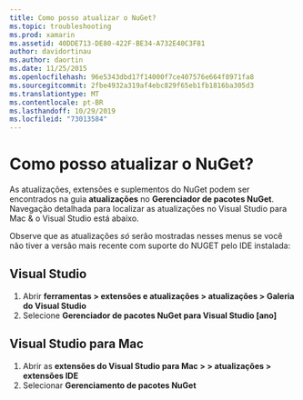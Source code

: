 ```yaml
---
title: Como posso atualizar o NuGet?
ms.topic: troubleshooting
ms.prod: xamarin
ms.assetid: 40DDE713-DE80-422F-BE34-A732E40C3F81
author: davidortinau
ms.author: daortin
ms.date: 11/25/2015
ms.openlocfilehash: 96e5343dbd17f14000f7ce407576e664f8971fa8
ms.sourcegitcommit: 2fbe4932a319af4ebc829f65eb1fb1816ba305d3
ms.translationtype: MT
ms.contentlocale: pt-BR
ms.lasthandoff: 10/29/2019
ms.locfileid: "73013584"
---
```

# <a name="how-can-i-update-nuget"></a>Como posso atualizar o NuGet?

As atualizações, extensões e suplementos do NuGet podem ser encontrados na guia **atualizações** no **Gerenciador de pacotes NuGet**. Navegação detalhada para localizar as atualizações no Visual Studio para Mac & o Visual Studio está abaixo. 

Observe que as atualizações *só* serão mostradas nesses menus se você não tiver a versão mais recente com suporte do NUGET pelo IDE instalada:

## <a name="visual-studio"></a>Visual Studio

1. Abrir **ferramentas > extensões e atualizações > atualizações > Galeria do Visual Studio**
2. Selecione **Gerenciador de pacotes NuGet para Visual Studio [ano]**

## <a name="visual-studio-for-mac"></a>Visual Studio para Mac

1. Abrir as **extensões do Visual Studio para Mac > > atualizações > extensões IDE**
2. Selecionar **Gerenciamento de pacotes NuGet**
